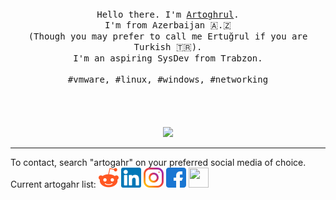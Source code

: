 <p align="center">
  <br>
  <br>
  <br>
  <samp>Hello there. I'm <a href="linkedin.com/in/artogahr">Artoghrul</a>.<br>I'm from Azerbaijan 🇦.🇿<br>(Though you may prefer to call me Ertuğrul if you are Turkish 🇹🇷).<br> I'm an aspiring SysDev from Trabzon.<br><br>#vmware, #linux, #windows, #networking</samp>
  <br>
  <br>
  <br>
  <br>
  <br>
  <img src="https://media1.tenor.com/images/4e179b80071a7b76f3dc467e2fa5038d/tenor.gif?itemid=7542463"/>
</p>

------------

To contact, search "artogahr" on your preferred social media of choice.
Current artogahr list: 
	<img title="Reddit" src="https://raw.githubusercontent.com/artogahr/artogahr/blob/assets/reddit.png" width="32" height="32" />
	<img title="Linkedin" src="https://raw.githubusercontent.com/artogahr/artogahr/blob/assets/linkedin.png" width="32" height="32" />
	<img title="Instagram" src="https://raw.githubusercontent.com/artogahr/artogahr/blob/assets/instagram.png" width="32" height="32" />
	<img title="Facebook" src="https://raw.githubusercontent.com/artogahr/artogahr/blob/assets/facebook.png" width="32" height="32" />
	<img title="" src="https://raw.githubusercontent.com/artogahr/artogahr/blob/assets/.png" width="32" height="32" />
